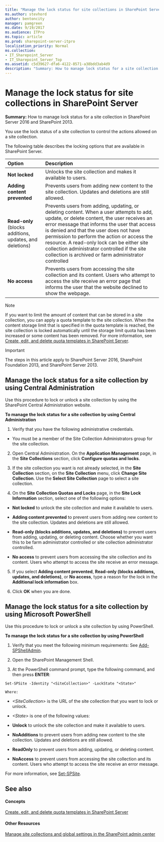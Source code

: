 ```yaml
---
title: "Manage the lock status for site collections in SharePoint Server"
ms.author: stevhord
author: bentoncity
manager: pamgreen
ms.date: 9/19/2017
ms.audience: ITPro
ms.topic: article
ms.prod: sharepoint-server-itpro
localization_priority: Normal
ms.collection:
- IT_Sharepoint_Server
- IT_Sharepoint_Server_Top
ms.assetid: c5d39627-dfa6-4122-8571-a38bdd3ab4d9
description: "Summary: How to manage lock status for a site collection in SharePoint Server 2016 and SharePoint 2013."
---
```


# Manage the lock status for site collections in SharePoint Server

 **Summary:** How to manage lock status for a site collection in SharePoint Server 2016 and SharePoint 2013. 
  
You use the lock status of a site collection to control the actions allowed on a site collection.
  
The following table describes the locking options that are available in SharePoint Server.
  
|**Option**|**Description**|
|:-----|:-----|
|**Not locked** <br/> |Unlocks the site collection and makes it available to users.  <br/> |
|**Adding content prevented** <br/> |Prevents users from adding new content to the site collection. Updates and deletions are still allowed.  <br/> |
|**Read-only** (blocks additions, updates, and deletions)  <br/> |Prevents users from adding, updating, or deleting content. When a user attempts to add, update, or delete content, the user receives an error message that informs the user that access is denied and that the user does not have permission to perform the action or access the resource. A read-only lock can be either site collection administrator controlled if the site collection is archived or farm administrator controlled  <br/> |
|**No access** <br/> |Prevents users from accessing the site collection and its content. Users who attempt to access the site receive an error page that informs the user that the website declined to show the webpage.  <br/> |
   
> [!NOTE]
> If you want to limit the amount of content that can be stored in a site collection, you can apply a quota template to the site collection. When the content storage limit that is specified in the quota template is reached, the site collection is locked automatically until the storage limit quota has been increased or some content has been removed. For more information, see [Create, edit, and delete quota templates in SharePoint Server](create-edit-and-delete-quota-templates.md). 
  
> [!IMPORTANT]
> The steps in this article apply to SharePoint Server 2016, SharePoint Foundation 2013, and SharePoint Server 2013. 
  
## Manage the lock status for a site collection by using Central Administration

Use this procedure to lock or unlock a site collection by using the SharePoint Central Administration website.
  
 **To manage the lock status for a site collection by using Central Administration**
  
1. Verify that you have the following administrative credentials. 
    
  - You must be a member of the Site Collection Administrators group for the site collection.
    
2. Open Central Administration. On the **Application Management** page, in the **Site Collections** section, click **Configure quotas and locks**.
    
3. If the site collection you want is not already selected, in the **Site Collection** section, on the **Site Collection** menu, click **Change Site Collection**. Use the **Select Site Collection** page to select a site collection. 
    
4. On the **Site Collection Quotas and Locks** page, in the **Site Lock Information** section, select one of the following options: 
    
  - **Not locked** to unlock the site collection and make it available to users. 
    
  - **Adding content prevented** to prevent users from adding new content to the site collection. Updates and deletions are still allowed. 
    
  - **Read-only (blocks additions, updates, and deletions)** to prevent users from adding, updating, or deleting content. Choose whether you want this to be farm administrator controlled or site collection administrator controlled. 
    
  - **No access** to prevent users from accessing the site collection and its content. Users who attempt to access the site receive an error message. 
    
5. If you select **Adding content prevented**, **Read-only (blocks additions, updates, and deletions)**, or **No access**, type a reason for the lock in the **Additional lock information** box. 
    
6. Click **OK** when you are done. 
    
## Manage the lock status for a site collection by using Microsoft PowerShell

Use this procedure to lock or unlock a site collection by using PowerShell.
  
 **To manage the lock status for a site collection by using PowerShell**
  
1. Verify that you meet the following minimum requirements: See [Add-SPShellAdmin](add-spshelladmin.md).
    
2. Open the SharePoint Management Shell.
    
3. At the PowerShell command prompt, type the following command, and then press **ENTER**:
    
  ```
  Set-SPSite -Identity "<SiteCollection>" -LockState "<State>"
  ```

    Where:
    
  -  _\<SiteCollection\>_ is the URL of the site collection that you want to lock or unlock. 
    
  -  _\<State\>_ is one of the following values: 
    
  - **Unlock** to unlock the site collection and make it available to users. 
    
  - **NoAdditions** to prevent users from adding new content to the site collection. Updates and deletions are still allowed. 
    
  - **ReadOnly** to prevent users from adding, updating, or deleting content. 
    
  - **NoAccess** to prevent users from accessing the site collection and its content. Users who attempt to access the site receive an error message. 
    
 For more information, see [Set-SPSite](http://technet.microsoft.com/library/f8c7f0ac-52bf-4b79-a356-9d6e485a55aa.aspx).
  
## See also

#### Concepts

[Create, edit, and delete quota templates in SharePoint Server](create-edit-and-delete-quota-templates.md)
#### Other Resources

[Manage site collections and global settings in the SharePoint admin center](https://go.microsoft.com/fwlink/?linkid=845346)

